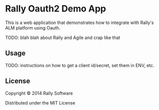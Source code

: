 # Rally Oauth2 Demo App

This is a web application that demonstrates how to integrate with
Rally's ALM platform using Oauth.


TODO: blah blah about Rally and Agile and crap like that


## Usage

TODO: instructions on how to get a client id/secret, set them in ENV, etc.

## License

Copyright © 2014 Rally Software

Distributed under the MIT License

